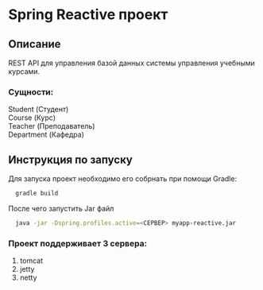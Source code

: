 # Spring Reactive проект
## Описание

REST API для управления базой данных системы управления учебными курсами.

### Сущности:  
Student (Студент)  
Course (Курс)  
Teacher (Преподаватель)  
Department (Кафедра)  

## Инструкция по запуску

Для запуска проект необходимо его собрнать при помощи Gradle:
```bash
  gradle build
```

После чего запустить Jar файл
```bash
  java -jar -Dspring.profiles.active=<СЕРВЕР> myapp-reactive.jar
```

### Проект поддерживает 3 сервера:
1. tomcat
2. jetty
3. netty
